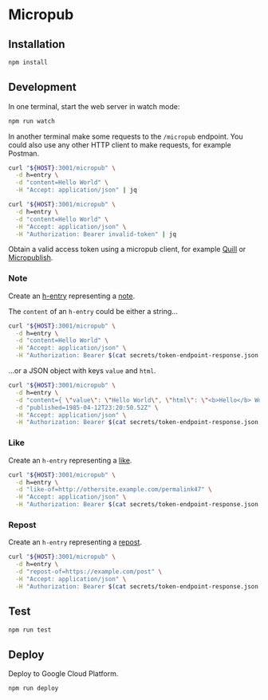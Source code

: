 # Micropub

## Installation

```sh
npm install
```

## Development

In one terminal, start the web server in watch mode:

```sh
npm run watch
```

In another terminal make some requests to the `/micropub` endpoint. You could also use any other HTTP client to make requests, for example Postman.

```sh
curl "${HOST}:3001/micropub" \
  -d h=entry \
  -d "content=Hello World" \
  -H "Accept: application/json" | jq
```

```sh
curl "${HOST}:3001/micropub" \
  -d h=entry \
  -d "content=Hello World" \
  -H "Accept: application/json" \
  -H "Authorization: Bearer invalid-token" | jq
```

Obtain a valid access token using a micropub client, for example [Quill](https://quill.p3k.io/) or [Micropublish](https://micropublish.net/).

### Note

Create an [h-entry](http://microformats.org/wiki/h-entry) representing a [note](https://indieweb.org/note).

The `content` of an `h-entry` could be either a string...

```sh
curl "${HOST}:3001/micropub" \
  -d h=entry \
  -d "content=Hello World" \
  -H "Accept: application/json" \
  -H "Authorization: Bearer $(cat secrets/token-endpoint-response.json | jq .access_token)" | jq
```

...or a JSON object with keys `value` and `html`.

```sh
curl "${HOST}:3001/micropub" \
  -d h=entry \
  -d "content={ \"value\": \"Hello World\", \"html\": \"<b>Hello</b> World\" }" \
  -d "published=1985-04-12T23:20:50.52Z" \
  -H "Accept: application/json" \
  -H "Authorization: Bearer $(cat secrets/token-endpoint-response.json | jq .access_token)" | jq
```

### Like

Create an `h-entry` representing a [like](https://indieweb.org/like).

```sh
curl "${HOST}:3001/micropub" \
  -d h=entry \
  -d "like-of=http://othersite.example.com/permalink47" \
  -H "Accept: application/json" \
  -H "Authorization: Bearer $(cat secrets/token-endpoint-response.json | jq .access_token)" | jq
```

### Repost

Create an `h-entry` representing a [repost](https://indieweb.org/repost).

```sh
curl "${HOST}:3001/micropub" \
  -d h=entry \
  -d "repost-of=https://example.com/post" \
  -H "Accept: application/json" \
  -H "Authorization: Bearer $(cat secrets/token-endpoint-response.json | jq .access_token)" | jq
```

## Test

```sh
npm run test
```

## Deploy

Deploy to Google Cloud Platform.

```sh
npm run deploy
```
